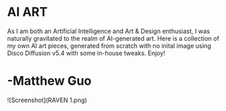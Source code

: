 # AI ART


As I am both an Artificial Intelligence and Art & Design enthusiast, I was naturally gravitated to the realm of AI-generated art. Here is a collection of my own AI art pieces, generated from scratch with no inital image using Disco Diffusion v5.4 with some in-house tweaks. Enjoy!

# -Matthew Guo

![Screenshot](RAVEN 1.png)
